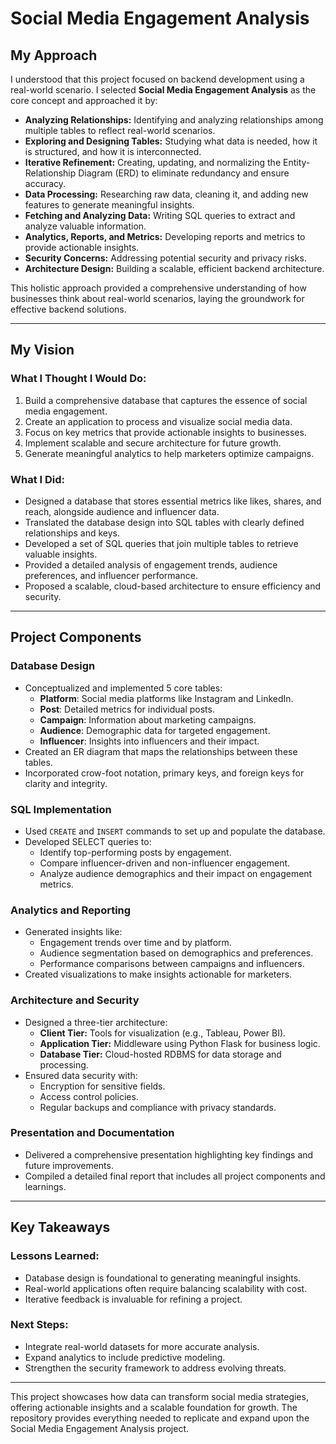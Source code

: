 # Social Media Engagement Analysis

## My Approach
I understood that this project focused on backend development using a real-world scenario. I selected **Social Media Engagement Analysis** as the core concept and approached it by:

- **Analyzing Relationships:** Identifying and analyzing relationships among multiple tables to reflect real-world scenarios.
- **Exploring and Designing Tables:** Studying what data is needed, how it is structured, and how it is interconnected.
- **Iterative Refinement:** Creating, updating, and normalizing the Entity-Relationship Diagram (ERD) to eliminate redundancy and ensure accuracy.
- **Data Processing:** Researching raw data, cleaning it, and adding new features to generate meaningful insights.
- **Fetching and Analyzing Data:** Writing SQL queries to extract and analyze valuable information.
- **Analytics, Reports, and Metrics:** Developing reports and metrics to provide actionable insights.
- **Security Concerns:** Addressing potential security and privacy risks.
- **Architecture Design:** Building a scalable, efficient backend architecture.

This holistic approach provided a comprehensive understanding of how businesses think about real-world scenarios, laying the groundwork for effective backend solutions.

---

## My Vision

### What I Thought I Would Do:
1. Build a comprehensive database that captures the essence of social media engagement.
2. Create an application to process and visualize social media data.
3. Focus on key metrics that provide actionable insights to businesses.
4. Implement scalable and secure architecture for future growth.
5. Generate meaningful analytics to help marketers optimize campaigns.

### What I Did:

- Designed a database that stores essential metrics like likes, shares, and reach, alongside audience and influencer data.
- Translated the database design into SQL tables with clearly defined relationships and keys.
- Developed a set of SQL queries that join multiple tables to retrieve valuable insights.
- Provided a detailed analysis of engagement trends, audience preferences, and influencer performance.
- Proposed a scalable, cloud-based architecture to ensure efficiency and security.

---

## Project Components

### Database Design
- Conceptualized and implemented 5 core tables:
  - **Platform**: Social media platforms like Instagram and LinkedIn.
  - **Post**: Detailed metrics for individual posts.
  - **Campaign**: Information about marketing campaigns.
  - **Audience**: Demographic data for targeted engagement.
  - **Influencer**: Insights into influencers and their impact.
- Created an ER diagram that maps the relationships between these tables.
- Incorporated crow-foot notation, primary keys, and foreign keys for clarity and integrity.

### SQL Implementation
- Used `CREATE` and `INSERT` commands to set up and populate the database.
- Developed SELECT queries to:
  - Identify top-performing posts by engagement.
  - Compare influencer-driven and non-influencer engagement.
  - Analyze audience demographics and their impact on engagement metrics.

### Analytics and Reporting
- Generated insights like:
  - Engagement trends over time and by platform.
  - Audience segmentation based on demographics and preferences.
  - Performance comparisons between campaigns and influencers.
- Created visualizations to make insights actionable for marketers.

### Architecture and Security
- Designed a three-tier architecture:
  - **Client Tier:** Tools for visualization (e.g., Tableau, Power BI).
  - **Application Tier:** Middleware using Python Flask for business logic.
  - **Database Tier:** Cloud-hosted RDBMS for data storage and processing.
- Ensured data security with:
  - Encryption for sensitive fields.
  - Access control policies.
  - Regular backups and compliance with privacy standards.

### Presentation and Documentation
- Delivered a comprehensive presentation highlighting key findings and future improvements.
- Compiled a detailed final report that includes all project components and learnings.

---

## Key Takeaways

### Lessons Learned:
- Database design is foundational to generating meaningful insights.
- Real-world applications often require balancing scalability with cost.
- Iterative feedback is invaluable for refining a project.

### Next Steps:
- Integrate real-world datasets for more accurate analysis.
- Expand analytics to include predictive modeling.
- Strengthen the security framework to address evolving threats.

---

This project showcases how data can transform social media strategies, offering actionable insights and a scalable foundation for growth. The repository provides everything needed to replicate and expand upon the Social Media Engagement Analysis project.

